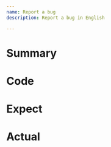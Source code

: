 ```yaml
---
name: Report a bug
description: Report a bug in English

---
```


# Summary

# Code

# Expect

# Actual
